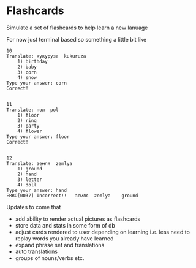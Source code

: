 # Flashcards

Simulate a set of flashcards to help learn a new lanuage

For now just terminal based so something a little bit like

``` text
10
Translate: кукуруза  kukuruza
    1) birthday
    2) baby
    3) corn
    4) snow
Type your answer: corn
Correct!


11
Translate: пол  pol
    1) floor
    2) ring
    3) party
    4) flower
Type your answer: floor
Correct!


12
Translate: земля  zemlya
    1) ground
    2) hand
    3) letter
    4) doll
Type your answer: hand
ERRO[0037] Incorrect!!   земля  zemlya    ground
```

Updates to come that

* add ability to render actual pictures as flashcards
* store data and stats in some form of db
* adjust cards rendered to user depending on learning i.e. less need to replay words you already have learned
* expand phrase set and translations
* auto translations
* groups of nouns/verbs etc.
